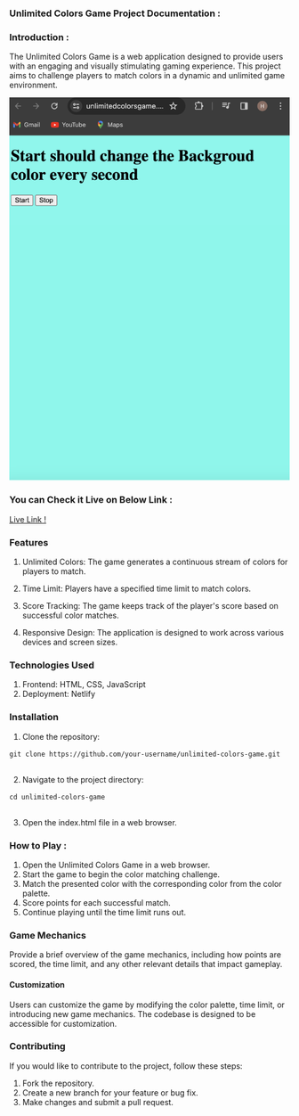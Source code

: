 ### Unlimited Colors Game Project Documentation :

### Introduction :

The Unlimited Colors Game is a web application designed to provide users with an engaging and visually stimulating gaming experience. This project aims to challenge players to match colors in a dynamic and unlimited game environment.

![Alt text](ucg.png)

### You can Check it Live on Below Link :

[Live Link !](https://unlimitedcolorsgame.netlify.app/)



### Features
1. Unlimited Colors: The game generates a continuous stream of colors for players to match.

2. Time Limit: Players have a specified time limit to match colors.

3. Score Tracking: The game keeps track of the player's score based on successful color matches.

4. Responsive Design: The application is designed to work across various devices and screen sizes.

### Technologies Used
1. Frontend: HTML, CSS, JavaScript
2. Deployment: Netlify


### Installation

1. Clone the repository:

```
git clone https://github.com/your-username/unlimited-colors-game.git


```

2. Navigate to the project directory:

```
cd unlimited-colors-game


```

3. Open the index.html file in a web browser.

### How to Play :

1. Open the Unlimited Colors Game in a web browser.
2. Start the game to begin the color matching challenge.
3. Match the presented color with the corresponding color from the color palette.
4. Score points for each successful match.
5. Continue playing until the time limit runs out.


### Game Mechanics
Provide a brief overview of the game mechanics, including how points are scored, the time limit, and any other relevant details that impact gameplay.

#### Customization
Users can customize the game by modifying the color palette, time limit, or introducing new game mechanics. The codebase is designed to be accessible for customization.

### Contributing
If you would like to contribute to the project, follow these steps:

1. Fork the repository.
2. Create a new branch for your feature or bug fix.
3. Make changes and submit a pull request.